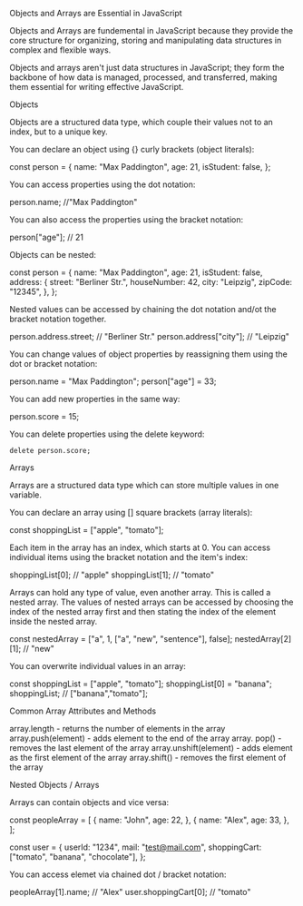 Objects and Arrays are Essential in JavaScript

Objects and Arrays are fundemental in JavaScript because they provide the core structure for organizing, storing and manipulating data structures in complex and flexible ways.

Objects and arrays aren't just data structures in JavaScript; they form the backbone of how data is managed, processed, and transferred, making them essential for writing effective JavaScript.

Objects

Objects are a structured data type, which couple their values not to an index, but to a unique key.

You can declare an object using {} curly brackets (object literals):

const person = {
  name: "Max Paddington",
  age: 21,
  isStudent: false,
};

You can access properties using the dot notation:

person.name; //"Max Paddington"

You can also access the properties using the bracket notation:

person["age"]; // 21

Objects can be nested:

const person = {
  name: "Max Paddington",
  age: 21,
  isStudent: false,
  address: {
    street: "Berliner Str.",
    houseNumber: 42,
    city: "Leipzig",
    zipCode: "12345",
  },
};

Nested values can be accessed by chaining the dot notation and/ot the bracket notation together.

person.address.street; // "Berliner Str."
person.address["city"]; // "Leipzig"

You can change values of object properties by reassigning them using the dot or bracket notation:

person.name = "Max Paddington";
person["age"] = 33;

You can add new properties in the same way:

person.score = 15;

You can delete properties using the delete keyword:

    delete person.score;

Arrays

Arrays are a structured data type which can store multiple values in one variable.

You can declare an array using [] square brackets (array literals):

const shoppingList = ["apple", "tomato"];

Each item in the array has an index, which starts at 0. You can access individual items using the bracket notation and the item's index:

shoppingList[0]; 
    // "apple"
shoppingList[1]; 
    // "tomato"

Arrays can hold any type of value, even another array. This is called a nested array. The values of nested arrays can be accessed by choosing the index of the nested array first and then stating the index of the element inside the nested array.

const nestedArray = ["a", 1, ["a", "new", "sentence"], false];
nestedArray[2][1]; // "new"

You can overwrite individual values in an array:

const shoppingList = ["apple", "tomato"];
shoppingList[0] = "banana";
shoppingList; 
    // ["banana","tomato"];

Common Array Attributes and Methods

array.length - returns the number of elements in the array
array.push(element) - adds element to the end of the array
array. pop() - removes the last element of the array
array.unshift(element) - adds element as the first element of the array
array.shift() - removes the first element of the array

Nested Objects / Arrays

Arrays can contain objects and vice versa:

const peopleArray = [
  {
    name: "John",
    age: 22,
  },
  {
    name: "Alex",
    age: 33,
  },
];

const user = {
  userId: "1234",
  mail: "test@mail.com",
  shoppingCart: ["tomato", "banana", "chocolate"],
};

You can access elemet via chained dot / bracket notation:

peopleArray[1].name; // "Alex"
user.shoppingCart[0]; // "tomato"